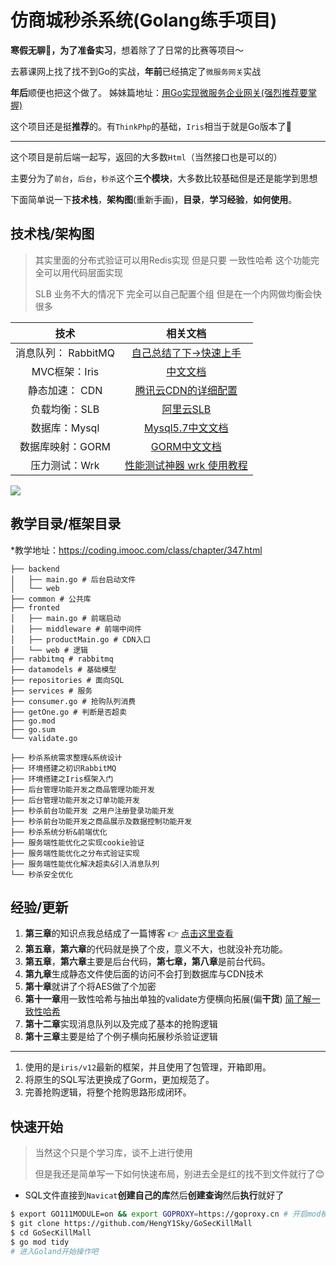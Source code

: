 # 仿商城秒杀系统(Golang练手项目)

**寒假无聊🥱，为了准备实习**，想着除了了日常的比赛等项目～

去慕课网上找了找不到Go的实战，**年前**已经搞定了`微服务网关`实战

**年后**顺便也把这个做了。 姊妹篇地址：[用Go实现微服务企业网关(强烈推荐要掌握)]()

这个项目还是挺**推荐**的。有`ThinkPhp`的基础，`Iris`相当于就是Go版本了🚀

---

这个项目是前后端一起写，返回的大多数`Html`（当然接口也是可以的）

主要分为了`前台`，`后台`，`秒杀`这个**三个模块**，大多数比较基础但是还是能学到思想

下面简单说一下**技术栈**，**架构图**(重新手画)，**目录**，**学习经验**，**如何使用**。

##  技术栈/架构图

> 其实里面的分布式验证可以用Redis实现 但是只要 一致性哈希 这个功能完全可以用代码层面实现
>
> SLB 业务不大的情况下 完全可以自己配置个组 但是在一个内网做均衡会快很多

|        技术         |                           相关文档                           |
| :-----------------: | :----------------------------------------------------------: |
| 消息队列： RabbitMQ | [自己总结了下->快速上手](https://blog.csdn.net/weixin_51485807/article/details/122761910) |
|    MVC框架：Iris    |          [中文文档](https://www.topgoer.com/Iris/)           |
|   静态加速： CDN    | [腾讯云CDN的详细配置](https://cloud.tencent.com/developer/article/1462593?from=15425) |
|    负载均衡：SLB    |       [阿里云SLB](https://www.aliyun.com/product/slb)        |
|    数据库：Mysql    | [Mysql5.7中文文档](https://www.docs4dev.com/docs/zh/mysql/5.7/reference/) |
|  数据库映射：GORM   |    [GORM中文文档](https://gorm.io/zh_CN/docs/index.html)     |
|    压力测试：Wrk    | [性能测试神器 wrk 使用教程](https://segmentfault.com/a/1190000023212126) |

<img src="https://dailypic.hengyimonster.top/typora/GoFramework.webp"/>

##  教学目录/框架目录

*教学地址：https://coding.imooc.com/class/chapter/347.html

```
├── backend
│   ├── main.go # 后台启动文件
│   └── web
├── common # 公共库
├── fronted
│   ├── main.go # 前端启动
│   ├── middleware # 前端中间件
│   ├── productMain.go # CDN入口
│   └── web # 逻辑
├── rabbitmq # rabbitmq
├── datamodels # 基础模型
├── repositories # 面向SQL
├── services # 服务
├── consumer.go # 抢购队列消费
├── getOne.go # 判断是否超卖
├── go.mod
├── go.sum
└── validate.go
```

```
├── 秒杀系统需求整理&系统设计
├── 环境搭建之初识RabbitMQ
├── 环境搭建之Iris框架入门
├── 后台管理功能开发之商品管理功能开发
├── 后台管理功能开发之订单功能开发
├── 秒杀前台功能开发 之用户注册登录功能开发
├── 秒杀前台功能开发之商品展示及数据控制功能开发
├── 秒杀系统分析&前端优化
├── 服务端性能优化之实现cookie验证
├── 服务端性能优化之分布式验证实现
├── 服务端性能优化解决超卖&引入消息队列
└── 秒杀安全优化
```

## 经验/更新

1. **第三章**的知识点我总结成了一篇博客 👉 [点击这里查看](https://blog.csdn.net/weixin_51485807/article/details/122761910)
2. **第五章**，**第六章**的代码就是换了个皮，意义不大，也就没补充功能。
3. **第五章**，**第六章**主要是后台代码，**第七章，第八章**是前台代码。
4. **第九章**生成静态文件使后面的访问不会打到数据库与CDN技术
5. **第十章**就讲了个将AES做了个加密
6. **第十一章**用一致性哈希与抽出单独的validate方便横向拓展(偏**干货**) [简了解一致性哈希](https://segmentfault.com/a/1190000021199728)
7. **第十二章**实现消息队列以及完成了基本的抢购逻辑
8. **第十三章**主要是给了个例子横向拓展秒杀验证逻辑

---

1. 使用的是`iris/v12`最新的框架，并且使用了包管理，开箱即用。
2. 将原生的SQL写法更换成了Gorm，更加规范了。
3. 完善抢购逻辑，将整个抢购思路形成闭环。

## 快速开始

> 当然这个只是个学习库，谈不上进行使用
>
> 但是我还是简单写一下如何快速布局，别进去全是红的找不到文件就行了😊

- SQL文件直接到`Navicat`**创建自己的库**然后**创建查询**然后**执行**就好了

```bash
$ export GO111MODULE=on && export GOPROXY=https://goproxy.cn # 开启mod模块以及换源
$ git clone https://github.com/HengY1Sky/GoSecKillMall
$ cd GoSecKillMall
$ go mod tidy
# 进入Goland开始操作吧
```

